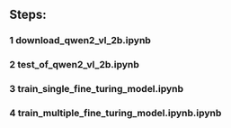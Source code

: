 ## Steps:

### 1 download_qwen2_vl_2b.ipynb
### 2 test_of_qwen2_vl_2b.ipynb
### 3 train_single_fine_turing_model.ipynb
### 4 train_multiple_fine_turing_model.ipynb.ipynb
